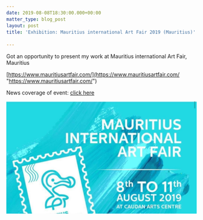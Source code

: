 ```yaml
---
date: 2019-08-08T18:30:00.000+00:00
matter_type: blog_post
layout: post
title: 'Exhibition: Mauritius international Art Fair 2019 (Mauritius)'

---
```

Got an opportunity to present my work at Mauritius international Art Fair, Mauritius

[https://www.mauritiusartfair.com/](https://www.mauritiusartfair.com/ "https://www.mauritiusartfair.com/")

News coverage of event: [click here](https://fb.watch/cOxOZemx_h/?mibextid=ZaZkta)

![](/uploads/exhibitions_MIAF_2019_1.jpg)